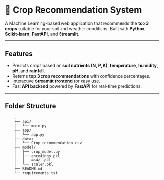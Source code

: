 # 🌱 Crop Recommendation System

A Machine Learning-based web application that recommends the **top 3 crops** suitable for your soil and weather conditions. Built with **Python**, **Scikit-learn**, **FastAPI**, and **Streamlit**.

---

## Features

- Predicts crops based on **soil nutrients (N, P, K)**, **temperature**, **humidity**, **pH**, and **rainfall**.
- Returns **top 3 crop recommendations** with confidence percentages.
- Interactive **Streamlit frontend** for easy use.
- Fast **API backend** powered by **FastAPI** for real-time predictions.

---

## Folder Structure
        .
        ├── api/
        │   └── main.py
        ├── app/
        │   └── app.py
        ├── data/
        │   └── Crop_recommendation.csv
        ├── model/
        │   ├── crop_model.py
        │   ├── encodings.pkl
        │   ├── model.pkl
        │   └── scaler.pkl
        ├── README.md
        └── requirements.txt


        
            

        
